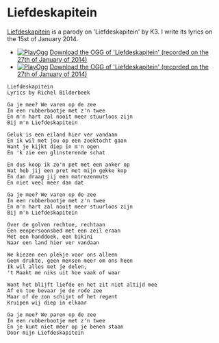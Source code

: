 # Liefdeskapitein

[Liefdeskapitein](SongLiefdeskapitein.htm) is a parody on
'Liefdeskapitein' by K3. I write its lyrics on the 15st of January 2014.

 * [![PlayOgg](http://static.fsf.org/playogg/Play_ogg_80x15.png "I support PlayOgg!")](http://playogg.org) [Download the OGG of 'Liefdeskapitein' (recorded on the 27th of January of 2014)](CD07_Liefdeskapitein_1_20140127.ogg)
 * [![PlayOgg](http://static.fsf.org/playogg/Play_ogg_80x15.png "I support PlayOgg!")](http://playogg.org) [Download the OGG of 'Liefdeskapitein' (recorded on the 27th of January of 2014)](CD07_Liefdeskapitein_2_20140127.ogg)

```
Liefdeskapitein
Lyrics by Richel Bilderbeek

Ga je mee? We varen op de zee
In een rubberbootje met z'n twee
En m'n hart zal nooit meer stuurloos zijn
Bij m'n Liefdeskapitein

Geluk is een eiland hier ver vandaan
En ik wil met jou op een zoektocht gaan
Want je kijkt diep in m'n ogen
En 'k zie een glinsterende schat

En dus koop ik zo'n pet met een anker op
Wat heb jij een pret met mijn gekke kop
En dan draag jij een matrozenmuts
En niet veel meer dan dat

Ga je mee? We varen op de zee
In een rubberbootje met z'n twee
En m'n hart zal nooit meer stuurloos zijn
Bij m'n Liefdeskapitein

Over de golven rechtoe, rechtaan
Een eenpersoonsbed met een zeil eraan
Met een handdoek, een bikini
Naar een land hier ver vandaan

We kiezen een plekje voor ons alleen
Geen drukte, geen mensen meer om ons heen
Ik wil alles met je delen,
't Maakt me niks uit hoe vaak of waar

Want het blijft liefde en het zit niet altijd mee
Af en toe bevaar je de rode zee
Maar of de zon schijnt of het regent
Kruipen wij diep in elkaar

Ga je mee? We paren op de zee
In een rubberbootje met z'n twee
En je kunt niet meer op je benen staan
Door mijn Liefdeskapitein
```
